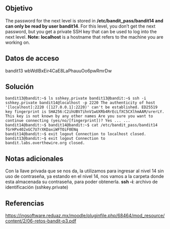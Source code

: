 ## Objetivo

The password for the next level is stored in **/etc/bandit_pass/bandit14 and can only be read by user bandit14**. For this level, you don’t get the next password, but you get a private SSH key that can be used to log into the next level. **Note:** **localhost** is a hostname that refers to the machine you are working on.

## Datos de acceso

bandit13
wbWdlBxEir4CaE8LaPhauuOo6pwRmrDw

## Solución

```bash()
bandit13@bandit:~$ ls sshkey.private bandit13@bandit:~$ ssh -i sshkey.private bandit14@localhost -p 2220 The authenticity of host '[localhost]:2220 ([127.0.0.1]:2220)' can't be established. ED25519 key fingerprint is SHA256:C2ihUBV7ihnV1wUXRb4RrEcLfXC5CXlhmAAM/urerLY. This key is not known by any other names Are you sure you want to continue connecting (yes/no/[fingerprint])? Yes ... ... bandit14@bandit:~$ bandit14@bandit:~$ cat /etc/bandit_pass/bandit14 fGrHPx402xGC7U7rXKDaxiWFTOiF0ENq
bandit14@bandit:~$ exit logout Connection to localhost closed. bandit13@bandit:~$ exit logout Connection to bandit.labs.overthewire.org closed.

```

## Notas adicionales

Con la llave privada que se nos da, la utilizamos para ingresar al nivel 14 sin uso de contraseña, ya estando en el nivel 14, nos vamos a la carpeta donde esta almacenada su contraseña, para poder obtenerla. **ssh -i**: archivo de identificación (sshkey.private)

## Referencias

https://ingsoftware.reduaz.mx/moodle/pluginfile.php/68464/mod_resource/content/2/06-retos-bandit-p3.pdf